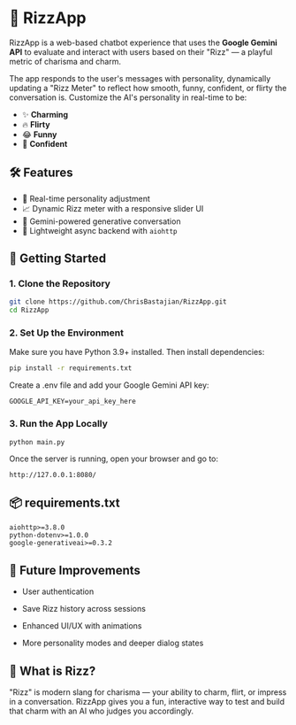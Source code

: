 # 💬 RizzApp

RizzApp is a web-based chatbot experience that uses the **Google Gemini API** to evaluate and interact with users based on their "Rizz" — a playful metric of charisma and charm.

The app responds to the user's messages with personality, dynamically updating a "Rizz Meter" to reflect how smooth, funny, confident, or flirty the conversation is. Customize the AI's personality in real-time to be:
- ✨ **Charming**
- 🔥 **Flirty**
- 😂 **Funny**
- 💪 **Confident**


## 🛠️ Features

- 🎯 Real-time personality adjustment
- 📈 Dynamic Rizz meter with a responsive slider UI
- 🤖 Gemini-powered generative conversation
- 🧠 Lightweight async backend with `aiohttp`


## 🚀 Getting Started

### 1. Clone the Repository
```bash
git clone https://github.com/ChrisBastajian/RizzApp.git
cd RizzApp
```

### 2. Set Up the Environment

Make sure you have Python 3.9+ installed. Then install dependencies:

```bash
pip install -r requirements.txt
```

Create a .env file and add your Google Gemini API key:

```
GOOGLE_API_KEY=your_api_key_here
```

### 3. Run the App Locally

```
python main.py
```

Once the server is running, open your browser and go to:

```
http://127.0.0.1:8080/
```

## 📦 requirements.txt
```
aiohttp>=3.8.0
python-dotenv>=1.0.0
google-generativeai>=0.3.2
```

## 🧠 Future Improvements

- User authentication

- Save Rizz history across sessions

- Enhanced UI/UX with animations

- More personality modes and deeper dialog states

## 🧃 What is Rizz?

"Rizz" is modern slang for charisma — your ability to charm, flirt, or impress in a conversation. RizzApp gives you a fun, interactive way to test and build that charm with an AI who judges you accordingly.
